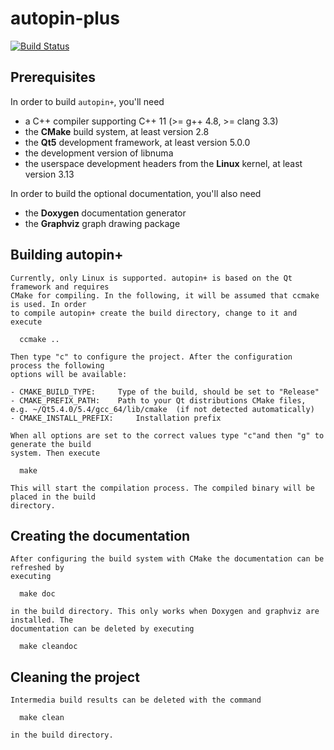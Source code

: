 autopin-plus
============

[![Build Status](https://travis-ci.org/autopin/autopin-plus.svg?branch=master)](https://travis-ci.org/autopin/autopin-plus)

Prerequisites
------------

In order to build ```autopin+```, you'll need

 - a C++ compiler supporting C++ 11 (>= g++ 4.8, >= clang 3.3)
 - the **CMake** build system, at least version 2.8
 - the **Qt5** development framework, at least version 5.0.0
 - the development version of libnuma
 - the userspace development headers from the **Linux** kernel, at least version 3.13

In order to build the optional documentation, you'll also need

 - the **Doxygen** documentation generator
 - the **Graphviz** graph drawing package

Building autopin+
------------

    Currently, only Linux is supported. autopin+ is based on the Qt framework and requires
    CMake for compiling. In the following, it will be assumed that ccmake is used. In order
    to compile autopin+ create the build directory, change to it and execute

      ccmake ..

    Then type "c" to configure the project. After the configuration process the following
    options will be available:

    - CMAKE_BUILD_TYPE: 	Type of the build, should be set to "Release"
    - CMAKE_PREFIX_PATH: 	Path to your Qt distributions CMake files, e.g. ~/Qt5.4.0/5.4/gcc_64/lib/cmake  (if not detected automatically)
    - CMAKE_INSTALL_PREFIX: 	Installation prefix

    When all options are set to the correct values type "c"and then "g" to generate the build
    system. Then execute

      make

    This will start the compilation process. The compiled binary will be placed in the build
    directory.

Creating the documentation
------------

    After configuring the build system with CMake the documentation can be refreshed by
    executing

      make doc

    in the build directory. This only works when Doxygen and graphviz are installed. The
    documentation can be deleted by executing

      make cleandoc

Cleaning the project
------------

    Intermedia build results can be deleted with the command

      make clean

    in the build directory.
